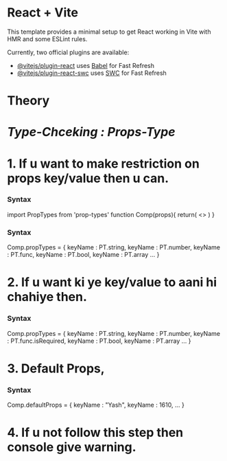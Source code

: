 # React + Vite

This template provides a minimal setup to get React working in Vite with HMR and some ESLint rules.

Currently, two official plugins are available:

- [@vitejs/plugin-react](https://github.com/vitejs/vite-plugin-react/blob/main/packages/plugin-react/README.md) uses [Babel](https://babeljs.io/) for Fast Refresh
- [@vitejs/plugin-react-swc](https://github.com/vitejs/vite-plugin-react-swc) uses [SWC](https://swc.rs/) for Fast Refresh


# Theory

# _Type-Chceking : Props-Type_

# 1. If u want to make restriction on props key/value then u can.

<h3>Syntax</h3>
import PropTypes from 'prop-types'
function Comp(props){
    return(
        <>
        </>
    )
}

<h3>Syntax</h3>
Comp.propTypes = {
    keyName : PT.string,
    keyName : PT.number,
    keyName : PT.func,
    keyName : PT.bool,
    keyName : PT.array
    ...
}

# 2. If u want ki ye key/value to aani hi chahiye then.

<h3>Syntax</h3>
Comp.propTypes = {
    keyName : PT.string,
    keyName : PT.number,
    keyName : PT.func.isRequired,
    keyName : PT.bool,
    keyName : PT.array
    ...
}

# 3. Default Props,

<h3>Syntax</h3>
Comp.defaultProps = {
    keyName : "Yash",
    keyName : 1610,
    ...
}

# 4. If u not follow this step then console give warning.
